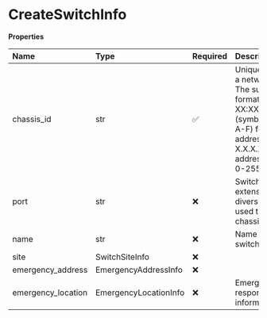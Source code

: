 # CreateSwitchInfo

**Properties**

| Name               | Type                  | Required | Description                                                                                                                                                          |
| :----------------- | :-------------------- | :------- | :------------------------------------------------------------------------------------------------------------------------------------------------------------------- |
| chassis_id         | str                   | ✅       | Unique identifier of a network switch. The supported formats are: XX:XX:XX:XX:XX:XX (symbols 0-9 and A-F) for MAC address and X.X.X.X for IP address (symbols 0-255) |
| port               | str                   | ❌       | Switch entity extension for better diversity. Should be used together with chassisId.                                                                                |
| name               | str                   | ❌       | Name of a network switch                                                                                                                                             |
| site               | SwitchSiteInfo        | ❌       |                                                                                                                                                                      |
| emergency_address  | EmergencyAddressInfo  | ❌       |                                                                                                                                                                      |
| emergency_location | EmergencyLocationInfo | ❌       | Emergency response location information                                                                                                                              |

<!-- This file was generated by liblab | https://liblab.com/ -->
